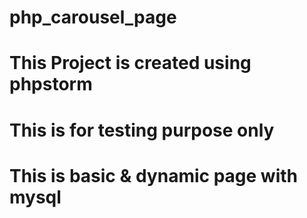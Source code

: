 # php_carousel_page
# This Project is created using phpstorm
# This is for testing purpose only
# This is basic & dynamic page with mysql
